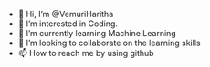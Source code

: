 - 👋 Hi, I’m @VemuriHaritha
- 👀 I’m interested in Coding.
- 🌱 I’m currently learning Machine Learning
- 💞️ I’m looking to collaborate on the learning skills
- 📫 How to reach me by using github

<!---
VemuriHaritha/VemuriHaritha is a ✨ special ✨ repository because its `README.md` (this file) appears on your GitHub profile.
You can click the Preview link to take a look at your changes.
--->
